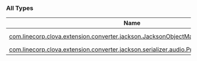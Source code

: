 

### All Types

| Name | Summary |
|---|---|
| [com.linecorp.clova.extension.converter.jackson.JacksonObjectMapper](../com.linecorp.clova.extension.converter.jackson/-jackson-object-mapper/index.md) | The jackson implementation of [com.linecorp.clova.extension.client.ObjectMapper](#) |
| [com.linecorp.clova.extension.converter.jackson.serializer.audio.ProgressReportSerializer](../com.linecorp.clova.extension.converter.jackson.serializer.audio/-progress-report-serializer/index.md) |  |
